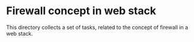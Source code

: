 # Firewall concept in web stack

This directory collects a set of tasks, related to the concept of firewall in a web stack.
